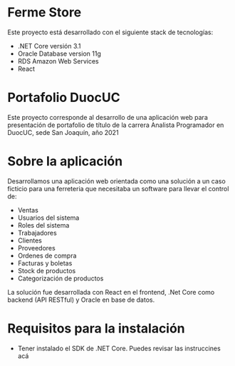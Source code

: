 # Ferme Store

Este proyecto está desarrollado con el siguiente stack de tecnologías:

* .NET Core versión 3.1
* Oracle Database version 11g
* RDS Amazon Web Services
* React

# Portafolio DuocUC

Este proyecto corresponde al desarrollo de una aplicación web para presentación de portafolio de título de la carrera Analista Programador en DuocUC, sede San Joaquín, año 2021

# Sobre la aplicación

Desarrollamos una aplicación web orientada como una solución a un caso ficticio para una ferreteria que necesitaba un software para llevar el control de:

* Ventas 
* Usuarios del sistema
* Roles del sistema
* Trabajadores
* Clientes 
* Proveedores
* Ordenes de compra
* Facturas y boletas
* Stock de productos
* Categorización de productos

La solución fue desarrollada con React en el frontend, .Net Core como backend (API RESTful) y Oracle en base de datos.

# Requisitos para la instalación

* Tener instalado el SDK de .NET Core. Puedes revisar las instruccines acá

